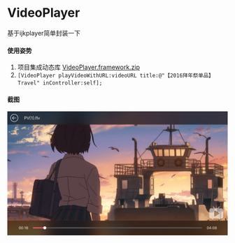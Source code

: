 # VideoPlayer
基于ijkplayer简单封装一下

#### 使用姿势
1. 项目集成动态库 [VideoPlayer.framework.zip](https://pan.baidu.com/s/1mhEcyc4)
2. `[VideoPlayer playVideoWithURL:videoURL title:@"【2016拜年祭单品】Travel" inController:self];`

#### 截图
<img src="https://github.com/cezres/VideoPlayer/blob/master/images/IMG_1524.jpg" width=600 />


